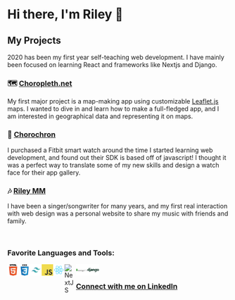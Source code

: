 # Hi there, I'm Riley 👋

## My Projects

2020 has been my first year self-teaching web development. I have mainly been focused on learning React and frameworks like Nextjs and Django.

### 🗺 [Choropleth.net](https://github.com/mudgett06/choropleth)

My first major project is a map-making app using customizable [Leaflet.js](https://leafletjs.com/) maps. I wanted to dive in and learn how to make a full-fledged app, and I am interested in geographical data and representing it on maps.

### 🌈 [Chorochron](https://github.com/mudgett06/chorochron)

I purchased a Fitbit smart watch around the time I started learning web development, and found out their SDK is based off of javascript! I thought it was a perfect way to translate some of my new skills and design a watch face for their app gallery.

### 🎶 [Riley MM](https://github.com/mudgett06/Riley-MM-Website)

I have been a singer/songwriter for many years, and my first real interaction with web design was a personal website to share my music with friends and family.

<br />

### Favorite Languages and Tools:

<img align="left" alt="HTML5" width="26px" src="https://raw.githubusercontent.com/github/explore/80688e429a7d4ef2fca1e82350fe8e3517d3494d/topics/html/html.png" />
<img align="left" alt="CSS3" width="26px" src="https://raw.githubusercontent.com/github/explore/80688e429a7d4ef2fca1e82350fe8e3517d3494d/topics/css/css.png" />
<img align="left" alt="Tailwind CSS" width="26px" src="https://raw.githubusercontent.com/github/explore/882462b8ecc337fd9c9b2572bc463a1cbc88fb6a/topics/tailwind/tailwind.png" />
<img align="left" alt="JavaScript" width="26px" src="https://raw.githubusercontent.com/github/explore/80688e429a7d4ef2fca1e82350fe8e3517d3494d/topics/javascript/javascript.png" />
<img align="left" alt="React" width="26px" src="https://raw.githubusercontent.com/github/explore/80688e429a7d4ef2fca1e82350fe8e3517d3494d/topics/react/react.png" />
<img align="left" alt="NextJS" width="26px" src="https://camo.githubusercontent.com/ce4f1c6975e96a597d4d535edfa0c66846f7fb5f77e13a5b2d528109fd6fc98d/68747470733a2f2f6173736574732e76657263656c2e636f6d2f696d6167652f75706c6f61642f76313533383336313039312f7265706f7369746f726965732f6e6578742d6a732f6e6578742d6a732e706e67" />
<img align="left" alt="MongoDB" width="26px" src="https://raw.githubusercontent.com/github/explore/80688e429a7d4ef2fca1e82350fe8e3517d3494d/topics/mongodb/mongodb.png" />
<img align="left" alt="Django" width="26px" src="https://raw.githubusercontent.com/github/explore/80688e429a7d4ef2fca1e82350fe8e3517d3494d/topics/django/django.png" />

<br/>

### [Connect with me on LinkedIn](https://www.linkedin.com/in/riley-mudgett-mcgeoch-aab4b1b3/)
